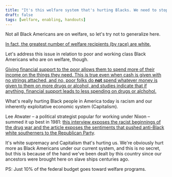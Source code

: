 ```yaml
---
title: "It's this welfare system that's hurting Blacks. We need to stop enabling them."
draft: false
tags: [welfare, enabling, handouts]
---
```


Not all Black Americans are on welfare, so let's try not to generalize here.  
  
[In fact, the greatest number of welfare recipients (by race) are white.](https://www.thoughtco.com/who-really-receives-welfare-4126592)  
  
Let's address this issue in relation to poor and working class Black Americans who are on welfare, though.  
  
[Giving financial support to the poor allows them to spend more of their income on the things they need. This is true even when cash is given with no strings attached, and no, poor folks do **not** spend whatever money is given to them on more drugs or alcohol, and studies indicate that if anything, financial support leads to less spending on drugs or alchohol.](https://qz.com/853651/definitive-data-on-what-poor-people-buy-when-theyre-just-given-cash/)  
  
What's really hurting Black people in America today is racism and our inherently exploitative economic system (Capitalism).  
  
Lee Atwater – a political strategist popular for working under Nixon – summed it up best in 1981: [this interview exposes the racist beginnings of the drug war and the article exposes the sentiments that pushed anti-Black white southerners to the Republican Party](https://www.thenation.com/article/exclusive-lee-atwaters-infamous-1981-interview-southern-strategy/).  
  
It's white supremacy and Capitalism that's hurting us. We're obviously hurt more as Black Americans under our current system, and this is no secret, but this is because of the hand we've been dealt by this country since our ancestors were brought here on slave ships centuries ago.  
  
PS: Just 10% of the federal budget goes toward welfare programs.


